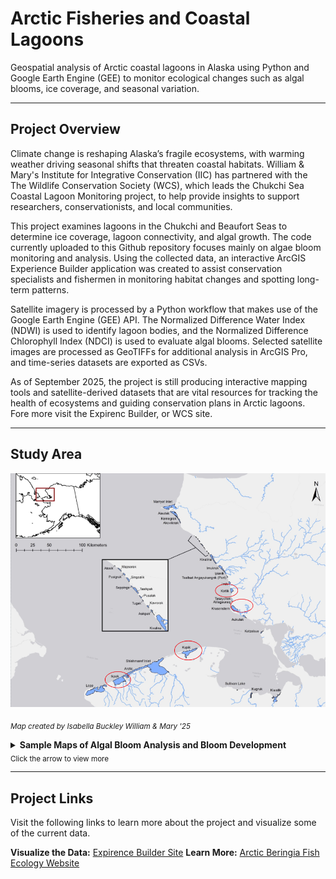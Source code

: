 # Arctic Fisheries and Coastal Lagoons 
Geospatial analysis of Arctic coastal lagoons in Alaska using Python and Google Earth Engine (GEE) to monitor ecological changes such as algal blooms, ice coverage, and seasonal variation.

---

## Project Overview
Climate change is reshaping Alaska’s fragile ecosystems, with warming weather driving seasonal shifts that threaten coastal habitats. William & Mary's Institute for Integrative Conservation (IIC) has partnered with the The Wildlife Conservation Society (WCS), which leads the Chukchi Sea Coastal Lagoon Monitoring project, to help provide insights to support researchers, conservationists, and local communities.

This project examines lagoons in the Chukchi and Beaufort Seas to determine ice coverage, lagoon connectivity, and algal growth. The code currently uploaded to this Github repository focuses mainly on algae bloom monitoring and analysis. Using the collected data, an interactive ArcGIS Experience Builder application was created to assist conservation specialists and fishermen in monitoring habitat changes and spotting long-term patterns.

Satellite imagery is processed by a Python workflow that makes use of the Google Earth Engine (GEE) API. The Normalized Difference Water Index (NDWI) is used to identify lagoon bodies, and the Normalized Difference Chlorophyll Index (NDCI) is used to evaluate algal blooms.  Selected satellite images are processed as GeoTIFFs for additional analysis in ArcGIS Pro, and time-series datasets are exported as CSVs.

As of September 2025, the project is still producing interactive mapping tools and satellite-derived datasets that are vital resources for tracking the health of ecosystems and guiding conservation plans in Arctic lagoons. Fore more visit the Expirenc Builder, or WCS site.

---

## Study Area
![Map of Arctic Coastal Lagoons](Maps/study_area_map.png)

<sub>*Map created by Isabella Buckley William & Mary '25*</sub>

<details>
  <summary> 
    <b>Sample Maps of Algal Bloom Analysis and Bloom Development</b>
    <div><sub> Click the arrow to view more </sub></div>
  </summary>

  ![Map of Arctic Coastal Lagoons](Maps/Krusenstern_Bloom_Map.png)

  ---

  ![Map of Arctic Coastal Lagoons](Maps/Krusenstern_Bloom_Development.png)

</details>

---

## Project Links

Visit the following links to learn more about the project and visualize some of the current data.

**Visualize the Data:** [Expirence Builder Site](https://experience.arcgis.com/experience/8ed468e285634b5f974ba3df4b8ee857/) 
**Learn More:** [Arctic Beringia Fish Ecology Website](https://leucichthys.org/home/chukchi-sea-coastal-lagoon-monitoring/) 
